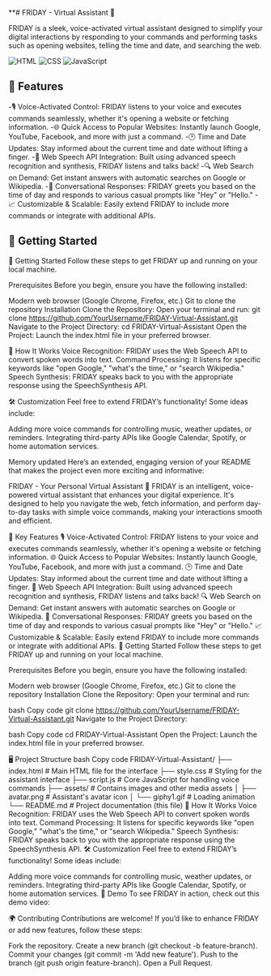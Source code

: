 **# FRIDAY - Virtual Assistant 🤖

FRIDAY is a sleek, voice-activated virtual assistant designed to simplify your digital interactions by responding to your commands and performing tasks such as opening websites, telling the time and date, and searching the web.

![HTML](https://img.shields.io/badge/-HTML-orange) ![CSS](https://img.shields.io/badge/-CSS-blue) ![JavaScript](https://img.shields.io/badge/-JavaScript-yellow)

## 🌟 Features

-🎙 Voice-Activated Control: FRIDAY listens to your voice and executes commands seamlessly, whether it's opening a website or fetching information.
-🌐 Quick Access to Popular Websites: Instantly launch Google, YouTube, Facebook, and more with just a command.
-🕑 Time and Date Updates: Stay informed about the current time and date without lifting a finger.
-🧠 Web Speech API Integration: Built using advanced speech recognition and synthesis, FRIDAY listens and talks back!
-🔍 Web Search on Demand: Get instant answers with automatic searches on Google or Wikipedia.
-💬 Conversational Responses: FRIDAY greets you based on the time of day and responds to various casual prompts like "Hey" or "Hello."
-📈 Customizable & Scalable: Easily extend FRIDAY to include more commands or integrate with additional APIs.
## 🚀 Getting Started

🚀 Getting Started
Follow these steps to get FRIDAY up and running on your local machine.

Prerequisites
Before you begin, ensure you have the following installed:

Modern web browser (Google Chrome, Firefox, etc.)
Git to clone the repository
Installation
Clone the Repository:
Open your terminal and run:
git clone https://github.com/YourUsername/FRIDAY-Virtual-Assistant.git
Navigate to the Project Directory:
cd FRIDAY-Virtual-Assistant
Open the Project:
Launch the index.html file in your preferred browser.

🎯 How It Works
Voice Recognition: FRIDAY uses the Web Speech API to convert spoken words into text.
Command Processing: It listens for specific keywords like "open Google," "what's the time," or "search Wikipedia."
Speech Synthesis: FRIDAY speaks back to you with the appropriate response using the SpeechSynthesis API.

🛠 Customization
Feel free to extend FRIDAY’s functionality! Some ideas include:

Adding more voice commands for controlling music, weather updates, or reminders.
Integrating third-party APIs like Google Calendar, Spotify, or home automation services.

Memory updated
Here’s an extended, engaging version of your README that makes the project even more exciting and informative:

FRIDAY - Your Personal Virtual Assistant 🤖
FRIDAY is an intelligent, voice-powered virtual assistant that enhances your digital experience. It's designed to help you navigate the web, fetch information, and perform day-to-day tasks with simple voice commands, making your interactions smooth and efficient.



🌟 Key Features
🎙 Voice-Activated Control: FRIDAY listens to your voice and executes commands seamlessly, whether it's opening a website or fetching information.
🌐 Quick Access to Popular Websites: Instantly launch Google, YouTube, Facebook, and more with just a command.
🕑 Time and Date Updates: Stay informed about the current time and date without lifting a finger.
🧠 Web Speech API Integration: Built using advanced speech recognition and synthesis, FRIDAY listens and talks back!
🔍 Web Search on Demand: Get instant answers with automatic searches on Google or Wikipedia.
💬 Conversational Responses: FRIDAY greets you based on the time of day and responds to various casual prompts like "Hey" or "Hello."
📈 Customizable & Scalable: Easily extend FRIDAY to include more commands or integrate with additional APIs.
🚀 Getting Started
Follow these steps to get FRIDAY up and running on your local machine.

Prerequisites
Before you begin, ensure you have the following installed:

Modern web browser (Google Chrome, Firefox, etc.)
Git to clone the repository
Installation
Clone the Repository:
Open your terminal and run:

bash
Copy code
git clone https://github.com/YourUsername/FRIDAY-Virtual-Assistant.git
Navigate to the Project Directory:

bash
Copy code
cd FRIDAY-Virtual-Assistant
Open the Project:
Launch the index.html file in your preferred browser.

🖥 Project Structure
bash
Copy code
FRIDAY-Virtual-Assistant/
├── index.html        # Main HTML file for the interface
├── style.css         # Styling for the assistant interface
├── script.js         # Core JavaScript for handling voice commands
├── assets/           # Contains images and other media assets
│   ├── avatar.png    # Assistant's avatar icon
│   └── giphy1.gif    # Loading animation
└── README.md         # Project documentation (this file)
🎯 How It Works
Voice Recognition: FRIDAY uses the Web Speech API to convert spoken words into text.
Command Processing: It listens for specific keywords like "open Google," "what's the time," or "search Wikipedia."
Speech Synthesis: FRIDAY speaks back to you with the appropriate response using the SpeechSynthesis API.
🛠 Customization
Feel free to extend FRIDAY’s functionality! Some ideas include:

Adding more voice commands for controlling music, weather updates, or reminders.
Integrating third-party APIs like Google Calendar, Spotify, or home automation services.
🤖 Demo
To see FRIDAY in action, check out this demo video:

🌍 Contributing
Contributions are welcome! If you’d like to enhance FRIDAY or add new features, follow these steps:

Fork the repository.
Create a new branch (git checkout -b feature-branch).
Commit your changes (git commit -m 'Add new feature').
Push to the branch (git push origin feature-branch).
Open a Pull Request.
